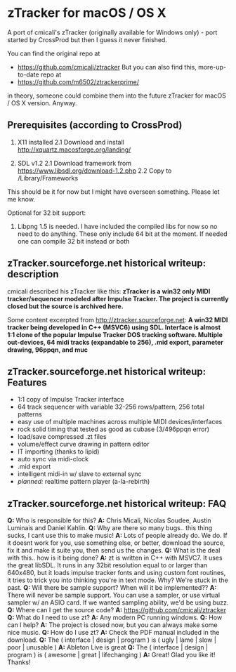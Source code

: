 # zTracker for macOS / OS X

A port of cmicali's zTracker (originally available for Windows only) - port started by CrossProd but then I guess it never finished.

You can find the original repo at 
* https://github.com/cmicali/ztracker
But you can also find this, more-up-to-date repo at
* https://github.com/m6502/ztrackerprime/

in theory, someone could combine them into the future zTracker for macOS / OS X version. Anyway.

## Prerequisites (according to CrossProd)
1. X11 installed
    2.1 Download and install http://xquartz.macosforge.org/landing/

2. SDL v1.2
    2.1 Download framework from https://www.libsdl.org/download-1.2.php
    2.2 Copy to /Library/Frameworks


This should be it for now but I might have overseen something. Please let me know.

Optional for 32 bit support:

1. Libpng 1.5 is needed. I have included the compiled libs for now so no need to do anything. These only include 64 bit at the moment.
   If needed one can compile 32 bit instead or both


## zTracker.sourceforge.net historical writeup: description

cmicali described his zTracker like this:
**zTracker is a win32 only MIDI tracker/sequencer modeled after Impulse Tracker.
The project is currently closed but the source is archived here.**

Some content excerpted from http://ztracker.sourceforge.net:
**A win32 MIDI tracker being developed in C++ (MSVC6) using SDL. Interface is almost 1:1 clone of the popular Impulse Tracker DOS tracking software. Multiple out-devices, 64 midi tracks (expandable to 256), .mid export, parameter drawing, 96ppqn, and muc**
## zTracker.sourceforge.net historical writeup: Features


* 1:1 copy of Impulse Tracker interface
* 64 track sequencer with variable 32-256 rows/pattern, 256 total patterns
* easy use of multiple machines across multiple MIDI devices/interfaces
* rock solid timing that tested as good as cubase (3/496ppqn error)
* load/save compressed .zt files
* volume/effect curve drawing in pattern editor
* IT importing (thanks to lipid)
* auto sync via midi-clock
* .mid export
* intelligent midi-in w/ slave to external sync
* *planned:* realtime pattern player (a-la-rebirth)

## zTracker.sourceforge.net historical writeup: FAQ

**Q:** Who is responsible for this?
**A:** Chris Micali, Nicolas Soudee, Austin Luminais and Daniel Kahlin.
**Q:** Why are there so many bugs.. this thing sucks, I cant use this to make music!
**A:** Lots of people already do. We do. If it doesnt work for you, use something else, or better, download the source, fix it and make it suite you, then send us the changes.
**Q:** What is the deal with this.. how is it being done?
**A:** zt is written in C++ with MSVC7. It uses the great libSDL. It runs in any 32bit resolution equal to or larger than 640x480, but it loads impulse tracker fonts and using custom font routines, it tries to trick you into thinking you're in text mode. Why? We're stuck in the past.
**Q:** Will there be sample support? When will it be implemented??
**A:** There will never be sample support. You can use a sampler, or use virtual sampler w/ an ASIO card. If we wanted sampling ability, we'd be using buzz.
**Q:** Where can I get the source code?
**A:** https://github.com/cmicali/ztracker
**Q:** What do I need to use zt?
**A:** Any modern PC running windows.
**Q:** How can I help?
**A:** The project is closed now, but you can always make some nice music.
**Q:** How do I use zt?
**A:** Check the PDF manual included in the download.
**Q:** The ( interface | design | program ) is ( ugly | lame | slow | poor | unusable )
**A:** Ableton Live is great
**Q:** The ( interface | design | program ) is ( awesome | great | lifechanging )
**A:** Great! Glad you like it! Thanks!

